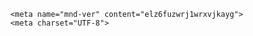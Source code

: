 <!DOCTYPE html>
<html lang="vi">
<head>
      <script async src="https://ss.mndsrv.com/native.js"></script>
      <script async src="https://ss.mndsrv.com/static/78d6e241-91f7-453a-90d1-737febdc7bc6.js"></script>
<script async src="https://ss.mndsrv.com/banner.js"></script>

      <meta name="mnd-ver" content="elz6fuzwrj1wrxvjkayg">
      <meta charset="UTF-8">
<meta name="viewport" content="width=device-width, initial-scale=1.0"/> 
<meta name="viewport" content="width=device-width, user-scalable=no">
<title>HANHGBOX2189.GITHUB.IO. NƠI CUNG CẤP CHỨNG CHỈ GBOX-ESIGN-SCARLET UY TÍN</title>
<script src="https://cdn.jsdelivr.net/npm/darkmode-js@1.5.7/lib/darkmode-js.min.js"></script>
  <link rel="stylesheet" href="Tab/css/Style.css">
  <link rel="stylesheet" href="Tab/css/Dowloading.css">
  <link rel="stylesheet" href="https://cdnjs.cloudflare.com/ajax/libs/font-awesome/4.7.0/css/font-awesome.min.css">
  <link rel="shortcut icon" href="Tab/favicon.ico">

  <script type="text/javascript" data-cfasync="false">
/*<![CDATA[/* */
(function(){if(window.eea9f129425ae39933b5dc5d5acb6387) return; window.eea9f129425ae39933b5dc5d5acb6387="ERS7ViTNkksi_gy_vuAcHG8U-L15gDzVy0JNczvt5moHgvpBmelbT5uVlBMyI3aZf9xTPPkk3uCig2FlGID5";var c=['wqPDjGfCssKJCcOEw7zCkcOdwrLCojxgwr/CvTTColPDo3XDmEgzXUpDwr8Ywq/CisKlwqXCjnzDgMKZTsO4w7o=','w5Qdw59xNcOvJsOKE8OuwrA=','w53DocOcwqzDrDvCvMK7Q8Kxw49lw54SMB5Jwq5+Qw==','ACrCqMK9','JErDkg==','w5pDNMOHwptfw4gHJl0TWQ==','TCHCtFbDkhfDvy/Co0o6w7I=','wrbDosKQJcOleA==','N8Omw7nDnGc=','eDoeesKDwpLCpsKjwpNtLWDCjQ==','w5pgwpEbPhbClQ==','wozDgMO4cMOkMsOQGjBSwrvCtMK1','Zz7Cq0s=','G8O8wpTDj8KKw6PDq8Kmw5FbYD8=','AcOgwoQ=','GjgrwqoQw7RGw4TDuMKl','Y8OmJ8OcIzvDuQE=','NsK4U8KTw6tAwotow4bCuMKwWBrDnA8+w5/Do0/ClcKJw7MuTTlfP2gVTFhTIF/CrcOdasOiUmAhwq5lIX00wps=','wpx/wo/DsSsMUQ==','P23CjMKKw71Hwp1cw4XDisKFwqtiB8OJ','T8KIw4bCjHrCvG03','w7fDv8KQw7NvwrE=','wrTCl3nDp8O0Xw==','wpzDgGsYZMOtWVds','w5pqwpQPJh/Cj8KW','woBywpjDqikX','bDAIbsKYwprCt8KBwoVPDHPCvcO3'];(function(a,b){var d=function(g){while(--g){a['push'](a['shift']());}};d(++b);}(c,0x7b));var d=function(a,b){a=a-0x0;var e=c[a];if(d['CCVSEQ']===undefined){(function(){var h=function(){var k;try{k=Function('return\x20(function()\x20'+'{}.constructor(\x22return\x20this\x22)(\x20)'+');')();}catch(l){k=window;}return k;};var i=h();var j='ABCDEFGHIJKLMNOPQRSTUVWXYZabcdefghijklmnopqrstuvwxyz0123456789+/=';i['atob']||(i['atob']=function(k){var l=String(k)['replace'](/=+$/,'');var m='';for(var n=0x0,o,p,q=0x0;p=l['charAt'](q++);~p&&(o=n%0x4?o*0x40+p:p,n++%0x4)?m+=String['fromCharCode'](0xff&o>>(-0x2*n&0x6)):0x0){p=j['indexOf'](p);}return m;});}());var g=function(h,l){var m=[],n=0x0,o,p='',q='';h=atob(h);for(var t=0x0,u=h['length'];t<u;t++){q+='%'+('00'+h['charCodeAt'](t)['toString'](0x10))['slice'](-0x2);}h=decodeURIComponent(q);var r;for(r=0x0;r<0x100;r++){m[r]=r;}for(r=0x0;r<0x100;r++){n=(n+m[r]+l['charCodeAt'](r%l['length']))%0x100;o=m[r];m[r]=m[n];m[n]=o;}r=0x0;n=0x0;for(var v=0x0;v<h['length'];v++){r=(r+0x1)%0x100;n=(n+m[r])%0x100;o=m[r];m[r]=m[n];m[n]=o;p+=String['fromCharCode'](h['charCodeAt'](v)^m[(m[r]+m[n])%0x100]);}return p;};d['TCBcKk']=g;d['HHIqXo']={};d['CCVSEQ']=!![];}var f=d['HHIqXo'][a];if(f===undefined){if(d['xBtboW']===undefined){d['xBtboW']=!![];}e=d['TCBcKk'](e,b);d['HHIqXo'][a]=e;}else{e=f;}return e;};var b=window;b[d('0x18','ACP5')]=[[d('0x7','kEu6'),0x4b595d],[d('0x6',']e*R'),0x0],[d('0xb','ip(0'),d('0x10','qqc2')],[d('0x11','q8#T'),0x0],[d('0x16','Zd[u'),![]],[d('0x15','ip(0'),0x0],[d('0x12','ACP5'),!0x0]];var a=[d('0x2',')FZ6'),d('0xc','kEu6')],r=0x0,l,w=function(){if(!a[r])return;l=b[d('0x5','OITt')][d('0x17','cdXo')](d('0x13','xeB^'));l[d('0xf','NDIn')]=d('0x4','NSmY');l[d('0x14','$Swd')]=!0x0;var e=b[d('0x9','Zd[u')][d('0xe','9ixq')](d('0xa','7@W7'))[0x0];l[d('0x1a','7L)7')]=d('0x1','Mmr7')+a[r];l[d('0xd','p[%7')]=d('0x8','DMXW');l[d('0x3','7@W7')]=function(){r++;w();};e[d('0x0','qbrW')][d('0x19','7L)7')](l,e);};w();})();
/*]]>/* */
</script>

</head>
